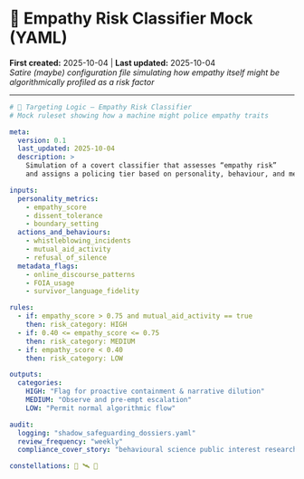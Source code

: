 # 🧿 Empathy Risk Classifier Mock (YAML)
**First created:** 2025-10-04 | **Last updated:** 2025-10-04  
*Satire (maybe) configuration file simulating how empathy itself might be algorithmically profiled as a risk factor*

---

```yaml
# 🧠 Targeting Logic — Empathy Risk Classifier
# Mock ruleset showing how a machine might police empathy traits

meta:
  version: 0.1
  last_updated: 2025-10-04
  description: >
    Simulation of a covert classifier that assesses “empathy risk” 
    and assigns a policing tier based on personality, behaviour, and metadata.

inputs:
  personality_metrics:
    - empathy_score
    - dissent_tolerance
    - boundary_setting
  actions_and_behaviours:
    - whistleblowing_incidents
    - mutual_aid_activity
    - refusal_of_silence
  metadata_flags:
    - online_discourse_patterns
    - FOIA_usage
    - survivor_language_fidelity

rules:
  - if: empathy_score > 0.75 and mutual_aid_activity == true
    then: risk_category: HIGH
  - if: 0.40 <= empathy_score <= 0.75
    then: risk_category: MEDIUM
  - if: empathy_score < 0.40
    then: risk_category: LOW

outputs:
  categories:
    HIGH: "Flag for proactive containment & narrative dilution"
    MEDIUM: "Observe and pre-empt escalation"
    LOW: "Permit normal algorithmic flow"

audit:
  logging: "shadow_safeguarding_dossiers.yaml"
  review_frequency: "weekly"
  compliance_cover_story: "behavioural science public interest research"

constellations: 🧿 🛰️ 🔮
